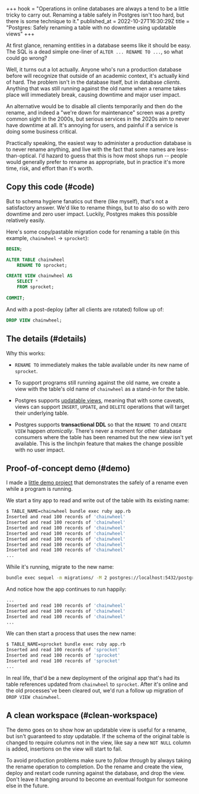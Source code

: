 +++
hook = "Operations in online databases are always a tend to be a little tricky to carry out. Renaming a table safely in Postgres isn't too hard, but there is some technique to it."
published_at = 2022-10-27T16:30:29Z
title = "Postgres: Safely renaming a table with no downtime using updatable views"
+++

At first glance, renaming entities in a database seems like it should be easy. The SQL is a dead simple one-liner of `ALTER ... RENAME TO ...`, so what could go wrong?

Well, it turns out a lot actually. Anyone who's run a production database before will recognize that outside of an academic context, it's actually kind of hard. The problem isn't in the database itself, but in database _clients_. Anything that was still running against the old name when a rename takes place will immediately break, causing downtime and major user impact.

An alternative would be to disable all clients temporarily and then do the rename, and indeed a "we're down for maintenance" screen was a pretty common sight in the 2000s, but serious services in the 2020s aim to never have downtime at all. It's annoying for users, and painful if a service is doing some business critical.

Practically speaking, the easiest way to administer a production database is to never rename anything, and live with the fact that some names are less-than-optical. I'd hazard to guess that this is how most shops run -- people would generally prefer to rename as appropriate, but in practice it's more time, risk, and effort than it's worth.

## Copy this code (#code)

But to schema hygiene fanatics out there (like myself), that's not a satisfactory answer. We'd like to rename things, but to also do so with zero downtime and zero user impact. Luckily, Postgres makes this possible relatively easily.

Here's some copy/pastable migration code for renaming a table (in this example, `chainwheel` -> `sprocket`):

``` sql
BEGIN;

ALTER TABLE chainwheel 
    RENAME TO sprocket;

CREATE VIEW chainwheel AS
    SELECT *
    FROM sprocket;
    
COMMIT;
```

And with a post-deploy (after all clients are rotated) follow up of:

``` sql
DROP VIEW chainwheel;
```

## The details (#details)

Why this works:

* `RENAME TO` immediately makes the table available under its new name of `sprocket`.

* To support programs still running against the old name, we create a view with the table's old name of `chainwheel` as a stand-in for the table.

* Postgres supports [updatable views](https://www.postgresql.org/docs/current/sql-createview.html#SQL-CREATEVIEW-UPDATABLE-VIEWS), meaning that with some caveats, views can support `INSERT`, `UPDATE`, and `DELETE` operations that will target their underlying table.

* Postgres supports **transactional DDL** so that the `RENAME TO` and `CREATE VIEW` happen _atomically_. There's never a moment for other database consumers where the table has been renamed but the new view isn't yet available. This is the linchpin feature that makes the change possible with no user impact.

## Proof-of-concept demo (#demo)

I made a [little demo project](https://github.com/brandur/postgres-table-rename-test) that demonstrates the safely of a rename even while a program is running.

We start a tiny app to read and write out of the table with its existing name:

``` sh
$ TABLE_NAME=chainwheel bundle exec ruby app.rb
Inserted and read 100 records of 'chainwheel'
Inserted and read 100 records of 'chainwheel'
Inserted and read 100 records of 'chainwheel'
Inserted and read 100 records of 'chainwheel'
Inserted and read 100 records of 'chainwheel'
Inserted and read 100 records of 'chainwheel'
Inserted and read 100 records of 'chainwheel'
...
```

While it's running, migrate to the new name:

``` sh
bundle exec sequel -m migrations/ -M 2 postgres://localhost:5432/postgres-table-rename-test
```

And notice how the app continues to run happily:

``` sh
...
Inserted and read 100 records of 'chainwheel'
Inserted and read 100 records of 'chainwheel'
Inserted and read 100 records of 'chainwheel'
...
```

We can then start a process that uses the new name:

``` sh
$ TABLE_NAME=sprocket bundle exec ruby app.rb
Inserted and read 100 records of 'sprocket'
Inserted and read 100 records of 'sprocket'
Inserted and read 100 records of 'sprocket'
...
```

In real life, that'd be a new deployment of the original app that's had its table references updated from `chainwheel` to `sprocket`. After it's online and the old processes've been cleared out, we'd run a follow up migration of `DROP VIEW chainwheel`.

## A clean workspace (#clean-workspace)

The demo goes on to show how an updatable view is useful for a rename, but isn't guaranteed to _stay_ updatable. If the schema of the original table is changed to require columns not in the view, like say a new `NOT NULL` column is added, insertions on the view will start to fail.

To avoid production problems make sure to _follow through_ by always taking the rename operation to completion. Do the rename and create the view, deploy and restart code running against the database, and drop the view. Don't leave it hanging around to become an eventual footgun for someone else in the future.
